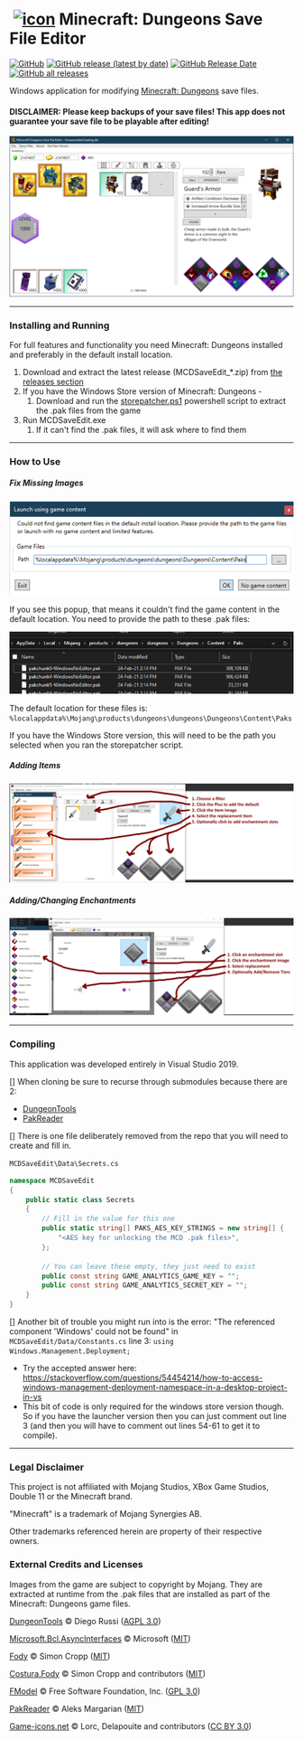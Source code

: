 # &nbsp;[![icon](MCDSaveEdit/Properties/icon.ico)]() Minecraft: Dungeons Save File Editor
[![GitHub](https://img.shields.io/github/license/cutflame/mcdsaveedit)](https://github.com/CutFlame/MCDSaveEdit/blob/master/LICENSE)
[![GitHub release (latest by date)](https://img.shields.io/github/v/release/cutflame/mcdsaveedit?label=latest)](https://github.com/CutFlame/MCDSaveEdit/releases/latest)
[![GitHub Release Date](https://img.shields.io/github/release-date/cutflame/mcdsaveedit)](https://github.com/CutFlame/MCDSaveEdit/releases/latest)
[![GitHub all releases](https://img.shields.io/github/downloads/cutflame/mcdsaveedit/total)](https://github.com/CutFlame/MCDSaveEdit/releases)

Windows application for modifying [Minecraft: Dungeons](https://www.minecraft.net/en-us/about-dungeons/) save files.

#### DISCLAIMER: Please keep backups of your save files! This app does not guarantee your save file to be playable after editing!


<img src="screenshot.png"/>

---

### Installing and Running
For full features and functionality you need Minecraft: Dungeons installed and preferably in the default install location.

1. Download and extract the latest release (MCDSaveEdit_*.zip) from [the releases section](https://github.com/CutFlame/MCDSaveEdit/releases)
1. If you have the Windows Store version of Minecraft: Dungeons -
   1. Download and run the [storepatcher.ps1](https://github.com/dungeonsworkshop/dungeonsworkshop.github.io/releases) powershell script to extract the .pak files from the game
1. Run MCDSaveEdit.exe
   1. If it can't find the .pak files, it will ask where to find them

---

### How to Use

##### Fix Missing Images
<img src="GameContentLocationDialog.png"/>

If you see this popup, that means it couldn't find the game content in the default location. You need to provide the path to these .pak files:

<img src="LocatePakFiles.png"/>

The default location for these files is: `%localappdata%\Mojang\products\dungeons\dungeons\Dungeons\Content\Paks`

If you have the Windows Store version, this will need to be the path you selected when you ran the storepatcher script.

<p></p>

##### Adding Items
<img src="AddItemTutorial.png"/>

<p></p>

##### Adding/Changing Enchantments
<img src="AddEnchantmentTutorial.png"/>

<p></p>

---

### Compiling
This application was developed entirely in Visual Studio 2019.

[] When cloning be sure to recurse through submodules because there are 2:
- [DungeonTools](https://github.com/CutFlame/DungeonTools/tree/save-file-editor-1.1)
- [PakReader](https://github.com/CutFlame/PakReader/tree/MCDSaveEdit)

[] There is one file deliberately removed from the repo that you will need to create and fill in.

`MCDSaveEdit\Data\Secrets.cs`
```csharp
namespace MCDSaveEdit
{
    public static class Secrets
    {
        // Fill in the value for this one
        public static string[] PAKS_AES_KEY_STRINGS = new string[] {
            "<AES key for unlocking the MCD .pak files>",
        };

        // You can leave these empty, they just need to exist
        public const string GAME_ANALYTICS_GAME_KEY = "";
        public const string GAME_ANALYTICS_SECRET_KEY = "";
    }
}
```

[] Another bit of trouble you might run into is the error: "The referenced component 'Windows' could not be found" in `MCDSaveEdit/Data/Constants.cs` line 3: `using Windows.Management.Deployment;`
- Try the accepted answer here: https://stackoverflow.com/questions/54454214/how-to-access-windows-management-deployment-namespace-in-a-desktop-project-in-vs
- This bit of code is only required for the windows store version though. So if you have the launcher version then you can just comment out line 3 (and then you will have to comment out lines 54-61 to get it to compile).


---

### Legal Disclaimer

This project is not affiliated with Mojang Studios, XBox Game Studios, Double 11 or the Minecraft brand.

"Minecraft" is a trademark of Mojang Synergies AB.

Other trademarks referenced herein are property of their respective owners.


### External Credits and Licenses

Images from the game are subject to copyright by Mojang. They are extracted at runtime from the .pak files that are installed as part of the Minecraft: Dungeons game files.


[DungeonTools](https://github.com/HellPie/DungeonTools) © Diego Russi ([AGPL 3.0](https://github.com/HellPie/DungeonTools/blob/master/LICENSE))

[Microsoft.Bcl.AsyncInterfaces](https://github.com/dotnet/corefx) © Microsoft ([MIT](https://licenses.nuget.org/MIT))

[Fody](https://github.com/Fody/Fody) © Simon Cropp ([MIT](https://github.com/Fody/Fody/blob/master/License.txt))

[Costura.Fody](https://github.com/Fody/Costura) © Simon Cropp and contributors ([MIT](https://github.com/Fody/Costura/blob/develop/LICENSE))

[FModel](https://github.com/iAmAsval/FModel) © Free Software Foundation, Inc. ([GPL 3.0](https://github.com/iAmAsval/FModel/blob/master/LICENSE))

[PakReader](https://github.com/WorkingRobot/PakReader) © Aleks Margarian ([MIT](https://github.com/WorkingRobot/PakReader/blob/master/LICENSE))

[Game-icons.net](https://game-icons.net/) © Lorc, Delapouite and contributors ([CC BY 3.0](http://creativecommons.org/licenses/by/3.0/))
